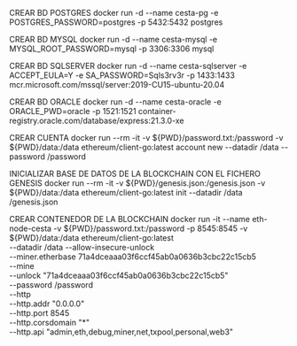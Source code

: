 CREAR BD POSTGRES
docker run -d --name cesta-pg -e POSTGRES_PASSWORD=postgres -p 5432:5432 postgres

CREAR BD MYSQL
docker run -d --name cesta-mysql -e MYSQL_ROOT_PASSWORD=mysql -p 3306:3306 mysql

CREAR BD SQLSERVER
docker run -d --name cesta-sqlserver -e ACCEPT_EULA=Y -e SA_PASSWORD=Sqls3rv3r -p 1433:1433 mcr.microsoft.com/mssql/server:2019-CU15-ubuntu-20.04

CREAR BD ORACLE
docker run -d --name cesta-oracle -e ORACLE_PWD=oracle -p 1521:1521 container-registry.oracle.com/database/express:21.3.0-xe

CREAR CUENTA
docker run --rm -it -v ${PWD}/password.txt:/password -v ${PWD}/data:/data ethereum/client-go:latest account new --datadir /data --password /password

INICIALIZAR BASE DE DATOS DE LA BLOCKCHAIN CON EL FICHERO GENESIS
docker run --rm -it -v ${PWD}/genesis.json:/genesis.json -v ${PWD}/data:/data ethereum/client-go:latest init --datadir /data /genesis.json

CREAR CONTENEDOR DE LA BLOCKCHAIN
docker run -it --name eth-node-cesta -v ${PWD}/password.txt:/password -p 8545:8545 -v ${PWD}/data:/data ethereum/client-go:latest \
--datadir /data --allow-insecure-unlock \
--miner.etherbase 71a4dceaaa03f6ccf45ab0a0636b3cbc22c15cb5 \
--mine \
--unlock "71a4dceaaa03f6ccf45ab0a0636b3cbc22c15cb5" \
--password /password \
--http \
--http.addr "0.0.0.0" \
--http.port 8545 \
--http.corsdomain "*" \
--http.api "admin,eth,debug,miner,net,txpool,personal,web3"